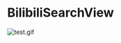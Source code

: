 # BilibiliSearchView
![test.gif](https://github.com/didixyy/BilibiliSearchView/blob/master/test.gif?raw=true)



